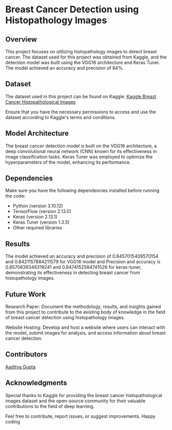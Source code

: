# Breast Cancer Detection using Histopathology Images

## Overview

This project focuses on utilizing histopathology images to detect breast cancer. The dataset used for this project was obtained from Kaggle, and the detection model was built using the VGG16 architecture and Keras Tuner. The model achieved an accuracy and precision of 84%.

## Dataset

The dataset used in this project can be found on Kaggle: [Kaggle Breast Cancer Histopathological Images](https://www.kaggle.com/datasets/paultimothymooney/breast-histopathology-images/data)

Ensure that you have the necessary permissions to access and use the dataset according to Kaggle's terms and conditions.

## Model Architecture

The breast cancer detection model is built on the VGG16 architecture, a deep convolutional neural network (CNN) known for its effectiveness in image classification tasks. Keras Tuner was employed to optimize the hyperparameters of the model, enhancing its performance.

## Dependencies

Make sure you have the following dependencies installed before running the code:

- Python (version 3.10.12)
- TensorFlow (version 2.13.0)
- Keras (version 2.13.1)
- Keras Tuner (version 1.3.5)
- Other required libraries

## Results
The model achieved an accuracy and precision of 0.8457015409570154 and  0.8421157884211579 for VGG16 model and Precision and accuracy is 0.8570839348319241 and 0.8474152584741526 for keras-tuner, demonstrating its effectiveness in detecting breast cancer from histopathology images.

## Future Work
Research Paper:
Document the methodology, results, and insights gained from this project to contribute to the existing body of knowledge in the field of breast cancer detection using histopathology images.

Website Hosting:
Develop and host a website where users can interact with the model, submit images for analysis, and access information about breast cancer detection.
## Contributors
[Aaditya Gupta](https://github.com/AadityaGupta700)

## Acknowledgments
Special thanks to Kaggle for providing the breast cancer histopathological images dataset and the open-source community for their valuable contributions to the field of deep learning.

Feel free to contribute, report issues, or suggest improvements. Happy coding
